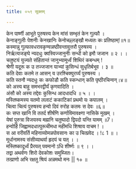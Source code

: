 ```yaml
---
title: ०५९ सूक्तम्

---
```

केन पार्ष्णी आभूते पुरुषस्य केन मांसं सम्भृतं केन गुल्फौ ।  
केनाङ्गुलीः पेशनीः केनखानिः केनोच्छ्लङ्खौ मध्यतः कः प्रतिष्ठाम्!॥१॥  
कस्मान्नु गुल्फावधरावकृण्वन्नष्ठीवन्तावुत्तरौ पुरुषस्य ।  
निर्ऋत्यजङ्घे न्यदधुः क्वस्विज्जानुनीः सन्धी को इमौ जजान ॥ २ । ।  
चतुष्टयं युज्यते संहितान्तं जानुभ्यामूर्ध्वं शिथिरं कबन्धम् !  
श्रेणी यदूरू क उ तज्जजान याभ्यां कुसिन्धं सुधृतिर्बभूव । ३ ॥  
कति देवाः कतमे त आसन् य उरश्चिक्युरर्ग्र्यं पुरुषस्य ।  
कति स्तनौ न्यदधुः कः कफोडौ कति स्कन्धान् कति पृष्ठीरचिन्वन्।४॥  
को अस्य बाहू समभरद्वीर्यं कृणवादिति ।  
अंसौ को अस्य तद्देवः कुसिन्ध आदधादधि ॥ ५ । ।  
मस्तिष्कमस्य यतमो ललाटं ककाटिकां प्रथमो यः कपालम् ।  
चित्वा चित्यं पुरुषस्य हन्वो दिवं रुरोह कतमः स देवः ॥६॥  
कः सप्त खानि वि ततर्द शीर्षणि कर्णाविमावक्ष्णा नासिके मुखम् ।  
येषां पुरुत्रा विजयस्य मह्मनि चतुष्पादो द्विपदो यन्ति यामम् ॥7।  
हन्वोर्हि जिह्वामदधात्पुरूचीमधा महीमधि शिश्राय वाचम ! ।  
स आ वरीवर्ति महिनाव्योमन्नपोवसानः का उ चित्प्रवेद । !८ 1 ॥ ।  
मूर्धानामस्य संसीव्याथर्वा हृदयं च यत् । ।  
मस्तिष्कादूर्ध्वं प्रैरयत् पवमानो ऽधि शीर्ष्णः ॥ ९ । ।  
तद्वा अथर्वणः शिरो देवकोशः समुब्जितः।  
तत्प्राणो अभि रक्षतु श्रियं अन्नमथो मनः || १० ॥  